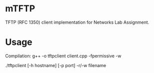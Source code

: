 mTFTP
=====

TFTP (RFC 1350) client implementation for Networks Lab Assignment.

Usage
=====

Compilation: g++ -o tftpclient client.cpp -fpermissive -w

./tftpclient [-h hostname] [-p port] -r/-w filename
